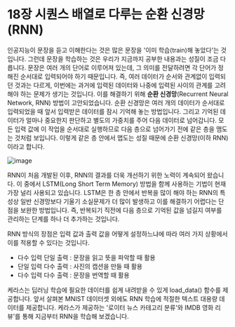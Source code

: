 # 18장 시퀀스 배열로 다루는 순환 신경망(RNN)

인공지능이 문장을 듣고 이해한다는 것은 많은 문장을 '이미 학습(train)해 놓았다'는 것입니다.
그런데 문장을 학습하는 것은 우리가 지금까지 공부한 내용과는 성질이 조금 다릅니다.
문장은 여러 개의 단어로 이루어져 있는데, 그 의미를 전달하려면 각 단어가 정해진 순서대로 입력되어야 하기 때문입니다.
즉, 여러 데이터가 순서와 관계없이 입력되던 것과는 다르게, 이번에는 과거에 입력된 데이터와 나중에 입력된 사이의 관계를 고려해야 하는 문제가 생기는 것입니다.
이를 해결하기 위해 **순환 신경망**(Recurrent Neural Network, RNN) 방법이 고안되었습니다.
순환 신경망은 여러 개의 데이터가 순서대로 입력되었을 때 앞서 입력받은 데이터를 잠시 기억해 놓는 방법입니다.
그리고 기억된 데이터가 얼마나 중요한지 판단하고 별도의 가중치를 주어 다음 데이터로 넘어갑니다.
모든 입력 값에 이 작업을 순서대로 실행하므로 다음 층으로 넘어가기 전에 같은 층을 맴도는 것처럼 보입니다.
이렇게 같은 층 안에서 맵도는 성질 때문에 순환 신경망(이하 RNN)이라고 합니다.

![image](https://user-images.githubusercontent.com/52357235/178678101-f7dc3a88-bebe-42cb-bf45-da3ecd898a47.png)

RNN이 처음 개발된 이후, RNN의 결과를 더욱 개선하기 위한 노력이 계속되어 왔습니다.
이 중에서 LSTM(Long Short Term Memory) 방법을 함께 사용하는 기법이 현재 가장 널리 사용되고 있습니다.
LSTM은 한 층 안에서 반복을 많이 해야 하는 RNN의 특성상 일반 신경망보다 기울기 소실문제가 더 많이 발생하고 이를 해결하기 어렵다는 단점을 보완한 방법입니다.
즉, 반복되기 직전에 다음 층으로 기억된 값을 넘길지 여부를 관리하는 단계를 하나 더 추가하는 것입니다.

RNN 방식의 장점은 입력 값과 출력 값을 어떻게 설정하느냐에 따라 여러 가지 상황에서 이를 적용할 수 있다는 것입니다.

- 다수 입력 단일 출력
: 문장을 읽고 뜻을 파악할 때 활용
- 단일 입력 다수 출력
: 사진의 캡션을 만들 때 활용
- 다수 입력 다수 출력
: 문장을 번역할 때 활용

케라스는 딥러닝 학습에 필요한 데이터를 쉽게 내려받을 수 있게 load_data() 함수를 제공합니다.
앞서 살펴본 MNIST 데이터셋 외에도 RNN 학습에 적절한 텍스트 대용량 데이터를 제공합니다.
케라스가 제공하는 '로이터 뉴스 카테고리 분류'와 IMDB 영화 리뷰'를 통해 지금부터 RNN을 학습해 보겠습니다.

